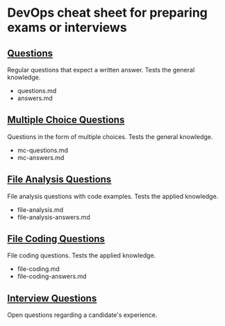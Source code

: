 # DevOps cheat sheet for preparing exams or interviews

## [Questions](https://github.com/kriegalex/devops-blank-exam/blob/main/questions.md)
Regular questions that expect a written answer. Tests the general knowledge.
- questions.md
- answers.md
## [Multiple Choice Questions](https://github.com/kriegalex/devops-blank-exam/blob/main/mc-questions.md)
Questions in the form of multiple choices. Tests the general knowledge.
- mc-questions.md
- mc-answers.md
## [File Analysis Questions](https://github.com/kriegalex/devops-blank-exam/blob/main/file-analysis.md)
File analysis questions with code examples. Tests the applied knowledge.
- file-analysis.md
- file-analysis-answers.md
## [File Coding Questions](https://github.com/kriegalex/devops-blank-exam/blob/main/file-coding.md)
File coding questions. Tests the applied knowledge.
- file-coding.md
- file-coding-answers.md
## [Interview Questions](https://github.com/kriegalex/devops-blank-exam/blob/main/interview.md)
Open questions regarding a candidate's experience.
